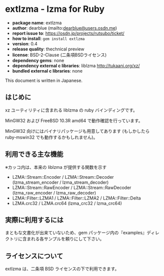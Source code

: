 
# extlzma - lzma for Ruby

  * **package name**: extlzma
  * **author**: dearblue (mailto:dearblue@users.osdn.me)
  * **report issue to**: <https://osdn.jp/projects/rutsubo/ticket/>
  * **how to install**: ``gem install extlzma``
  * **version**: 0.4
  * **release quality**: thechnical preview
  * **license**: BSD-2-Clause (二条項BSDライセンス)
  * **dependency gems**: none
  * **dependency external c libraries**: liblzma <http://tukaani.org/xz/>
  * **bundled external c libraries**: none

This document is written in Japanese.


## はじめに

xz ユーティリティに含まれる liblzma の ruby バインディングです。

MinGW32 および FreeBSD 10.3R amd64 で動作確認を行っています。

MinGW32 向けにはバイナリパッケージも用意してあります (もしかしたら ruby-mswin32 でも動作するかもしれません)。


## 利用できる主な機能

※カッコ内は、本来の liblzma が提供する関数を示す

  * LZMA::Stream::Encoder / LZMA::Stream::Decoder (lzma\_stream\_encoder / lzma\_stream\_decoder)
  * LZMA::Stream::RawEncoder / LZMA::Stream::RawDecoder (lzma\_raw\_encoder / lzma\_raw\_decoder)
  * LZMA::Filter::LZMA1 / LZMA::Filter::LZMA2 / LZMA::Filter::Delta
  * LZMA.crc32 / LZMA.crc64 (lzma\_crc32 / lzma\_crc64)


## 実際に利用するには

まともな文書化が出来ていないため、gem パッケージ内の『examples』ディレクトリに含まれる各サンプルを頼りにして下さい。


## ライセンスについて

extlzma は、二条項 BSD ライセンスの下で利用できます。
